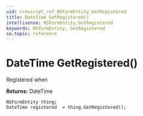 ```yaml
---
uid: crmscript_ref_NSFormEntity_GetRegistered
title: DateTime GetRegistered()
intellisense: NSFormEntity.GetRegistered
keywords: NSFormEntity, GetRegistered
so.topic: reference
---
```


# DateTime GetRegistered()

Registered when

**Returns:** DateTime

```crmscript
NSFormEntity thing;
DateTime registered  = thing.GetRegistered();
```

